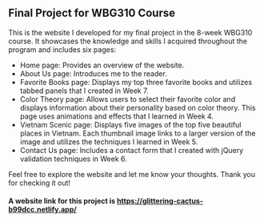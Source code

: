 ## Final Project for WBG310 Course

This is the website I developed for my final project in the 8-week WBG310 course. It showcases the knowledge and skills I acquired throughout the program and includes six pages:

- Home page: Provides an overview of the website.
- About Us page: Introduces me to the reader.
- Favorite Books page: Displays my top three favorite books and utilizes tabbed panels that I created in Week 7.
- Color Theory page: Allows users to select their favorite color and displays information about their personality based on color theory. This page uses animations and effects that I learned in Week 4.
- Vietnam Scenic page: Displays five images of the top five beautiful places in Vietnam. Each thumbnail image links to a larger version of the image and utilizes the techniques I learned in Week 5.
- Contact Us page: Includes a contact form that I created with jQuery validation techniques in Week 6.

Feel free to explore the website and let me know your thoughts. Thank you for checking it out!
#### A website link for this project is https://glittering-cactus-b99dcc.netlify.app/
